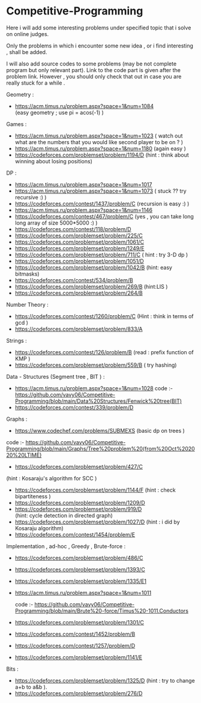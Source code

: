 # Competitive-Programming
Here i will add some interesting problems under specified topic that i solve on online judges.   

Only the problems in which i encounter some new idea , or i find interesting , shall be added.

I will also add source codes to some problems (may be not complete program but only relevant part).
Link to the code part is given after the problem link. However , you should only check that out in case you are really stuck for a while .


Geometry :
*  https://acm.timus.ru/problem.aspx?space=1&num=1084   
   (easy geometry ; use pi = acos(-1)  )
 
 
 Games :
 *  https://acm.timus.ru/problem.aspx?space=1&num=1023
   ( watch out what are the numbers that you would like second player to be  on ? )
  * https://acm.timus.ru/problem.aspx?space=1&num=1180   (again easy )
  * https://codeforces.com/problemset/problem/1194/D  (hint :  think about winning about losing positions)
  
  
  DP :
  *  https://acm.timus.ru/problem.aspx?space=1&num=1017
  *  https://acm.timus.ru/problem.aspx?space=1&num=1073   ( stuck ??  try recursive :)   )
  *  https://codeforces.com/contest/1437/problem/C        (recursion is easy :)     ) 
  *  https://acm.timus.ru/problem.aspx?space=1&num=1146    
  *   https://codeforces.com/contest/467/problem/C (yes , you can take long long array of size 5000*5000 :)    )     
  *   https://codeforces.com/contest/118/problem/D
  *   https://codeforces.com/problemset/problem/225/C
  *   https://codeforces.com/problemset/problem/1061/C
  *   https://codeforces.com/problemset/problem/1249/E
  *   https://codeforces.com/problemset/problem/711/C   (  hint : try 3-D dp )
  *   https://codeforces.com/problemset/problem/1051/D
  *   https://codeforces.com/problemset/problem/1042/B   (hint: easy bitmasks)
  *   https://codeforces.com/contest/534/problem/B
  *   https://codeforces.com/problemset/problem/269/B  (hint:LIS )
  *   https://codeforces.com/problemset/problem/264/B
  
  
  Number Theory :
  *  https://codeforces.com/contest/1260/problem/C
      (Hint : think in terms of gcd )
  *  https://codeforces.com/problemset/problem/833/A
  
  
  
  
  Strings :
   *  https://codeforces.com/contest/126/problem/B  (read : prefix function of KMP )  
   *  https://codeforces.com/problemset/problem/559/B  ( try hashing)
  
 
 Data - Structures (Segment tree , BIT ) :
 *   https://acm.timus.ru/problem.aspx?space=1&num=1028
  code :-  https://github.com/vavy06/Competitive-Programming/blob/main/Data%20Structures/Fenwick%20tree(BIT)
  *   https://codeforces.com/contest/339/problem/D
  
  
  Graphs  :
  *  https://www.codechef.com/problems/SUBMEXS    (basic dp on trees )
  
   code :-  https://github.com/vavy06/Competitive-Programming/blob/main/Graphs/Tree%20problem%20(from%20Oct%202020%20LTIME)

  *  https://codeforces.com/problemset/problem/427/C
  
  (hint : Kosaraju's algorithm for SCC )
  *  https://codeforces.com/problemset/problem/1144/F
      (hint : check bipartiteness )
   *  https://codeforces.com/problemset/problem/1209/D
   * https://codeforces.com/problemset/problem/919/D  
   (hint: cycle detection in directed graph)
   *  https://codeforces.com/problemset/problem/1027/D
     (hint :  i did by Kosaraju algorithm)
   *  https://codeforces.com/contest/1454/problem/E
   
   

 Implementation , ad-hoc , Greedy , Brute-force :
 *  https://codeforces.com/problemset/problem/486/C
 *  https://codeforces.com/problemset/problem/1393/C
 *  https://codeforces.com/problemset/problem/1335/E1
 *  https://acm.timus.ru/problem.aspx?space=1&num=1011
 
      code :- https://github.com/vavy06/Competitive-Programming/blob/main/Brute%20-force/Timus%20-1011.Conductors  
  * https://codeforces.com/problemset/problem/1301/C 
  
  * https://codeforces.com/contest/1452/problem/B
  * https://codeforces.com/contest/1257/problem/D
  * https://codeforces.com/problemset/problem/1141/E
  
  

 Bits :
 * https://codeforces.com/problemset/problem/1325/D 
 (hint : try to change a+b to a&b ).
 *  https://codeforces.com/problemset/problem/276/D
 
